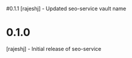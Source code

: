 #0.1.1
[rajeshj] - Updated seo-service vault name
# 0.1.0
[rajeshj] - Initial release of seo-service
